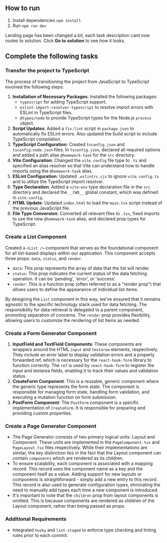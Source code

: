 ## How to run

1. Install dependencies `npm install`
2. Run `npm run dev`

Landing page has been changed a bit, each task description card now routes to solution. Click **Go to solution** to see how it looks.

## Complete the following tasks

### Transfer the project to TypeScript

The process of transitioning the project from JavaScript to TypeScript involved the following steps:

1. **Installation of Necessary Packages**: Installed the following packages:
    - `typescript` for adding TypeScript support.
    - `eslint-import-resolver-typescript` to resolve import errors with ESLint in TypeScript files.
    - `@types/node` to provide TypeScript types for the Node.js `process` object.
2. **Script Updates**: Added a `fix:lint` script in `package.json` to automatically fix ESLint errors. Also updated the build script to include TypeScript compilation.
3. **TypeScript Configuration**: Created `tsconfig.json` and `tsconfig.node.json` files. In `tsconfig.json`, declared all required options and added a path alias `@homework-task` for the `src` directory.
4. **Vite Configuration**: Changed the `vite.config` file type to `.ts` and specified an alias resolver so that Vite can understand how to handle imports using the `@homework-task` alias.
5. **ESLint Configuration**: Updated `.eslintrc.cjs` to ignore `vite.config.ts` and to utilize the TypeScript import resolver.
6. **Type Declaration**: Added a `vite-env` type declaration file in the `src` directory and declared the `__CWD__` global constant, which was defined in `vite.config`.
7. **HTML Update**: Updated `index.html` to load the `main.tsx` script instead of the previous JavaScript file.
8. **File Type Conversion**: Converted all relevant files to `.tsx`, fixed imports to use the new `@homework-task` alias, and declared prop types for TypeScript.

### Create a List Component

Created a `<List />` component that serves as the foundational component for all list-based displays within our application. This component accepts three props: `data`, `status`, and `render`.

-   `data`: This prop represents the array of data that the list will render.
-   `status`: This prop indicates the current status of the data fetching operation. It can be 'pending', 'error', or 'success'.
-   `render`: This is a function prop (often referred to as a "render prop") that allows users to define the appearance of individual list items.

By designing the `List` component in this way, we've ensured that it remains agnostic to the specific technology stack used for data fetching. The responsibility for data retrieval is delegated to a parent component, promoting separation of concerns. The `render` prop provides flexibility, allowing users to customize the rendering of list items as needed.

### Create a Form Generator Component

1. **InputField and TextField Components**: These components are wrappers around the HTML `input` and `textarea` elements, respectively. They include an error label to display validation errors and a properly forwarded ref, which is necessary for the `react-hook-form` library to function correctly. The `ref` is used by `react-hook-form` to register the input and textarea fields, enabling it to track their values and validation status.
2. **CreateForm Component**: This is a reusable, generic component where the generic type represents the form state. The component is responsible for managing form state, handling form validation, and executing a mutation function on form submission.
3. **PostForm Component**: The `PostForm` component is a specific implementation of `CreateForm`. It is responsible for preparing and providing custom properties.

### Create a Page Generator Component

-   The Page Generator consists of two primary logical units: Layout and Component. These units are implemented in the `PageComponent.tsx` and `PageLayout.tsx` files respectively. While their implementations are similar, the key distinction lies in the fact that the Layout component can contain `components` which are rendered as its children.
-   To ensure scalability, each component is associated with a mapping record. This record uses the component name as a key and the component itself as a value. Adding support for new layouts or components is straightforward - simply add a new entry to this record. This record is also used to generate configuration types, eliminating the need to manually add types each time a new component is introduced.
-   It's important to note that the `children` prop from layout components is omitted. This is because components are rendered as children of the Layout component, rather than being passed as props.

### Additional Requirements

-   Integrated `husky` and `lint-staged` to enforce type checking and linting rules prior to each commit.

